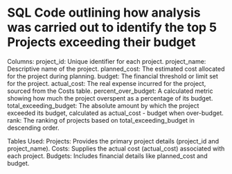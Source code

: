 # SQL Code outlining how analysis was carried out to identify the top 5 Projects exceeding their budget 

Columns:
project_id: Unique identifier for each project.
project_name: Descriptive name of the project.
planned_cost: The estimated cost allocated for the project during planning.
budget: The financial threshold or limit set for the project.
actual_cost: The real expense incurred for the project, sourced from the Costs table.
percent_over_budget: A calculated metric showing how much the project overspent as a percentage of its budget.
total_exceeding_budget: The absolute amount by which the project exceeded its budget, calculated as actual_cost - budget when over-budget.
rank: The ranking of projects based on total_exceeding_budget in descending order.

Tables Used:
Projects: Provides the primary project details (project_id and project_name).
Costs: Supplies the actual cost (actual_cost) associated with each project.
Budgets: Includes financial details like planned_cost and budget.
